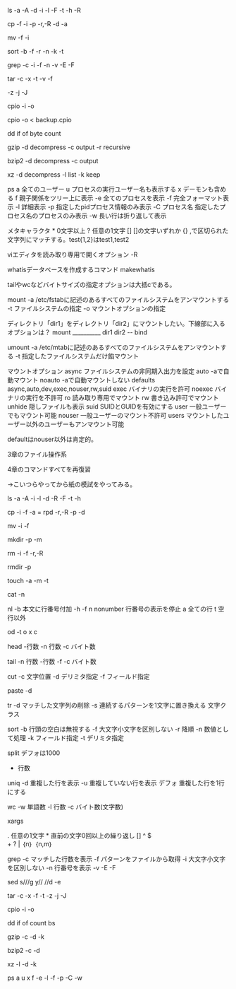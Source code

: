 
ls
-a
-A
-d
-i
-l
-F
-t
-h
-R

cp
-f
-i
-p
-r,-R
-d
-a


mv
-f
-i


sort
-b 
-f 
-r 
-n 
-k 
-t 


grep
-c 
-i 
-f 
-n 
-v 
-E 
-F 



tar
-c
-x
-t
-v
-f

-z
-j
-J

cpio
-i
-o

cpio -o < backup.cpio

dd
if
of
byte
count

gzip
-d decompress
-c output
-r recursive

bzip2
-d decompress
-c output

xz
-d decompress
-l list
-k keep


ps
a 全てのユーザー
u プロセスの実行ユーザー名も表示する
x デーモンも含める
f 親子関係をツリー上に表示
-e 全てのプロセスを表示
-f 完全フォーマット表示
-l 詳細表示
-p 指定したpidプロセス情報のみ表示
-C プロセス名 指定したプロセス名のプロセスのみ表示
-w 長い行は折り返して表示



メタキャラクタ
\* 0文字以上
? 任意の1文字
[] []の文字いずれか
{} ,で区切られた文字列にマッチする。test{1,2}はtest1,test2

viエディタを読み取り専用で開くオプション
-R

whatisデータベースを作成するコマンド
makewhatis

tailやwcなどバイトサイズの指定オプションは大抵cである。




mount
-a /etc/fstabに記述のあるすべてのファイルシステムをアンマウントする
-t ファイルシステムの指定
-o マウントオプションの指定

  ディレクトリ「dir1」をディレクトリ「dir2」にマウントしたい。下線部に入るオプションは？
  mount __________ dir1 dir2
-- bind 

umount
-a /etc/mtabに記述のあるすべてのファイルシステムをアンマウントする
-t 指定したファイルシステムだけ餡マウント


マウントオプション
async ファイルシステムの非同期入出力を設定
auto -aで自動マウント
noauto -aで自動マウントしない
defaults async,auto,dev,exec,nouser,rw,suid
exec バイナリの実行を許可
noexec バイナリの実行を不許可
ro 読み取り専用でマウント
rw 書き込み許可でマウント
unhide 隠しファイルも表示
suid SUIDとGUIDを有効にする
user 一般ユーザーでもマウント可能
nouser 一般ユーザーのマウント不許可
users マウントしたユーザー以外のユーザーもアンマウント可能

defaultはnouser以外は肯定的。


3章のファイル操作系

4章のコマンドすべてを再復習

→こいつらやってから紙の模試をやってみる。




ls
-a
-A
-i
-l
-d
-R
-F
-t
-h


cp
-i
-f
-a = rpd
-r,-R
-p
-d


mv
-i
-f


mkdir
-p 
-m 

rm
-i
-f
-r,-R

rmdir
-p


touch
-a
-m
-t

cat
-n

nl
-b 本文に行番号付加
-h 
-f
n nonumber 行番号の表示を停止
a 全ての行
t 空行以外


od
-t
o
x
c

head
-行数
-n 行数
-c バイト数

tail
-n 行数
-行数
-f
-c バイト数

cut
-c 文字位置
-d デリミタ指定
-f フィールド指定

paste
-d

tr
-d マッチした文字列の削除
-s 連続するパターンを1文字に置き換える
文字クラス

sort
-b 行頭の空白は無視する
-f 大文字小文字を区別しない
-r 降順
-n 数値として処理
-k フィールド指定
-t デリミタ指定

split
デフォは1000
- 行数

uniq
-d 重複した行を表示
-u 重複していない行を表示
デフォ 重複した行を1行にする

wc
-w 単語数
-l 行数
-c バイト数(文字数)

xargs

. 任意の1文字
\* 直前の文字0回以上の繰り返し
[]
^
$
\
+
?
|
｛n｝
｛n,m｝

grep
-c マッチした行数を表示
-f パターンをファイルから取得
-i 大文字小文字を区別しない
-n 行番号を表示
-v
-E
-F


sed
s///g
y//
//d
-e


tar
-c
-x
-f
-t
-z
-j
-J


cpio
-i
-o

dd
if
of
count
bs

gzip
-c
-d
-k

bzip2
-c
-d

xz
-l
-d
-k

ps
a
u
x
f
-e
-l
-f
-p
-C
-w
